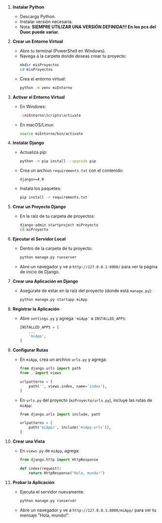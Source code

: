 1. **Instalar Python**

   - Descarga Python.
   - Instalar versión necesaria.
   - Nota: **SIEMPRE UTILIZAR UNA VERSIÓN DEFINIDA!!! En los pcs del Duoc puede variar.**
2. **Crear un Entorno Virtual**

   - Abre tu terminal (PowerShell en Windows).
   - Navega a la carpeta donde deseas crear tu proyecto:
     ```bash
     mkdir misProyectos
     cd misProyectos
     ```
   - Crea el entorno virtual:
     ```bash
     python -m venv miEntorno
     ```
3. **Activar el Entorno Virtual**

   - En Windows:
     ```bash
     .\miEntorno\Scripts\activate
     ```
   - En macOS/Linux:
     ```bash
     source miEntorno/bin/activate
     ```
4. **Instalar Django**

   - Actualiza pip:
     ```bash
     python -m pip install --upgrade pip
     ```
   - Crea un archivo `requirements.txt` con el contenido:
     ```text
     django>=4.0
     ```
   - Instala los paquetes:
     ```bash
     pip install -r requirements.txt
     ```
5. **Crear un Proyecto Django**

   - En la raíz de tu carpeta de proyectos:
     ```bash
     django-admin startproject miProyecto
     cd miProyecto
     ```
6. **Ejecutar el Servidor Local**

   - Dentro de la carpeta de tu proyecto:
     ```bash
     python manage.py runserver
     ```
   - Abre un navegador y ve a `http://127.0.0.1:8000/` para ver la página de inicio de Django.
7. **Crear una Aplicación en Django**

   - Asegúrate de estar en la raíz del proyecto (donde está `manage.py`):
     ```bash
     python manage.py startapp miApp
     ```
8. **Registrar la Aplicación**

   - Abre `settings.py` y agrega `'miApp'` a `INSTALLED_APPS`:
     ```python
     INSTALLED_APPS = [
         ...
         'miApp',
     ]
     ```
9. **Configurar Rutas**

   - En `miApp`, crea un archivo `urls.py` y agrega:
     ```python
     from django.urls import path
     from . import views

     urlpatterns = [
         path('', views.index, name='index'),
     ]
     ```
   - En `urls.py` del proyecto (`miProyecto/urls.py`), incluye las rutas de `miApp`:
     ```python
     from django.urls import include, path

     urlpatterns = [
         path('miApp/', include('miApp.urls')),
     ]
     ```
10. **Crear una Vista**

    - En `views.py` de `miApp`, agrega:
      ```python
      from django.http import HttpResponse

      def index(request):
          return HttpResponse("Hola, mundo!")
      ```
11. **Probar la Aplicación**

    - Ejecuta el servidor nuevamente:
      ```bash
      python manage.py runserver
      ```
    - Abre un navegador y ve a `http://127.0.0.1:8000/miApp/` para ver tu mensaje "Hola, mundo!".
